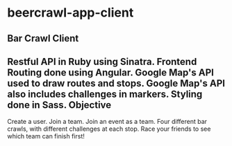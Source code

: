 # beercrawl-app-client
Bar Crawl Client
-----------------
Restful API in Ruby using Sinatra.
Frontend Routing done using Angular.
Google Map's API used to draw routes and stops.
Google Map's API also includes challenges in markers.
Styling done in Sass.
Objective
-----------------
Create a user. Join a team. Join an event as a team.
Four different bar crawls, with different challenges at each stop. 
Race your friends to see which team can finish first!

